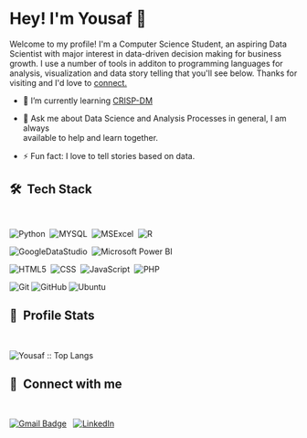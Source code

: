 # Hey! I'm Yousaf 👋

Welcome to my profile! I'm a Computer Science Student, an aspiring Data Scientist with major interest in data-driven decision making for business growth. I use a number of tools in additon to programming languages for analysis, visualization and data story telling that you'll see below. Thanks for visiting and I'd love to <a href="https://www.linkedin.com/in/yousaf530/" target='_blank'> connect. </a>

- 🌱 I’m currently learning <a href="https://www.sv-europe.com/crisp-dm-methodology/#:~:text=CRISP%2DDM%20stands%20for%20cross,claim%20any%20ownership%20over%20it." target='_blank'> CRISP-DM </a>

- 💬 Ask me about Data Science and Analysis Processes in general, I am always <br> available to help and learn together.

- ⚡ Fun fact: I love to tell stories based on data.

<h2> 🛠 &nbsp;Tech Stack</h2>
<br>

![Python](https://img.shields.io/badge/Python-14354C?style=logo=python&logoColor=white)&nbsp;
![MYSQL](https://img.shields.io/badge/MySQL-00000F)&nbsp;
![MSExcel](https://img.shields.io/badge/Microsoft_Excel-217346)&nbsp;
![R](https://img.shields.io/badge/R-276DC3)

![GoogleDataStudio](https://img.shields.io/badge/Google_Data_Studio-E34F26.svg?)&nbsp;
![Microsoft Power BI](https://img.shields.io/badge/Microsoft_Power_BI-276DC3.svg?)

![HTML5](https://img.shields.io/badge/HTML5-E34F26?)&nbsp;
![CSS](https://img.shields.io/badge/CSS-239120)&nbsp;
![JavaScript](https://img.shields.io/badge/JavaScript-323330)&nbsp;
![PHP](https://img.shields.io/badge/PHP-777BB4)

![Git](https://img.shields.io/badge/Git-F05032)
![GitHub](https://img.shields.io/badge/GitHub-100000)
![Ubuntu](https://img.shields.io/badge/Ubuntu-E95420)

<h2> 🔰 &nbsp;Profile Stats</h2>
<br>

<p>
<img src="https://github-readme-stats.vercel.app/api/top-langs/?username=yousaf530&langs_count=8&theme=tokyonight&layout=compact" alt="Yousaf :: Top Langs" align='center'/>  
</p>

<h2> 🔰 &nbsp;Connect with me</h2>
<br>

[![Gmail Badge](https://img.shields.io/badge/gmail-c14438?&style=for-the-badge&logo=Gmail&logoColor=white&link=mailto:yousafsaddique523@gmail.com)](mailto:yousafsaddique523@gmail.com) &nbsp; [![LinkedIn](https://img.shields.io/badge/Linkedin-%230077B5.svg?&style=for-the-badge&logo=linkedin&logoColor=white)](https://www.linkedin.com/in/yousaf530/)
